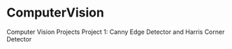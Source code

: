 # ComputerVision
Computer Vision Projects
Project 1: Canny Edge Detector and Harris Corner Detector

